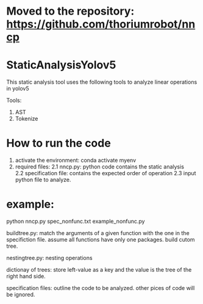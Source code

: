 # Moved to the repository: https://github.com/thoriumrobot/nncp

# StaticAnalysisYolov5

This static analysis tool uses the following tools to analyze linear operations in yolov5

Tools: 
1. AST
2. Tokenize



# How to run the code
1. activate the environment: conda activate myenv
2. required files: 
2.1 nncp.py: python code contains the static analysis  
2.2 specification file: contains the expected order of operation
2.3 input python file to analyze. 

# example: 
python nncp.py spec_nonfunc.txt example_nonfunc.py 



buildtree.py: match the arguments of a given function with the one in the specifiction file.
    assume all functions have only one packages. 
    build cutom tree. 

nestingtree.py: nesting operations 

dictionay of trees: 
    store left-value as a key and the value is the tree of the right hand side. 


specification files: outline the code to be analyzed. other pices of code will be ignored. 

